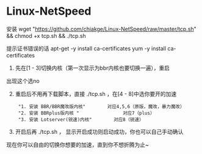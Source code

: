 # Linux-NetSpeed
安装
wget "https://github.com/chiakge/Linux-NetSpeed/raw/master/tcp.sh" && chmod +x tcp.sh && ./tcp.sh

提示证书错误的话
apt-get -y install ca-certificates
yum -y install ca-certificates
1. 先在[1 - 3]切换内核（第一次显示为bbr内核也要切换一遍），重启

出现这个选no


2. 重启后不用再下载脚本，直接 ./tcp.sh ，在[4 - 8]中选你要开的加速

        "1. 安装 BBR/BBR魔改版内核"        对应4,5,6（原版，魔改，暴力魔改）
        "2. 安装 BBRplus版内核 "                对应7（plus）
        "3. 安装 Lotserver(锐速)内核"        对应8（锐速）

3. 开启后再 ./tcp.sh  ， 显示开启成功则启动成功，你也可以自己手动确认

现在你可以自由的切换你想要的加速，直到你不想折腾为止~
